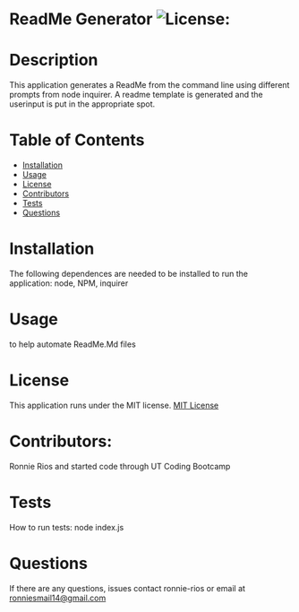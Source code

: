 # ReadMe Generator ![License:](https://img.shields.io/badge/License-MIT-blue.svg)
 
  # Description
  This application generates a ReadMe from the command line using different prompts from node inquirer. A readme template is generated and the userinput is put in the appropriate spot.

  # Table of Contents
  * [Installation](#installation)
  * [Usage](#usage)
  * [License](#License)
  * [Contributors](#contributors)
  * [Tests](#tests)
  * [Questions](#questions)
  
  # Installation
  The following dependences are needed to be installed to run the application: 
  node, NPM, inquirer
  # Usage
  to help automate ReadMe.Md files
  # License
  This application runs under the MIT license.
  [MIT License](https://opensource.org/licenses/MIT)
  # Contributors:
  Ronnie Rios and started code through UT Coding Bootcamp
  # Tests
  How to run tests: node index.js
  # Questions
  If there are any questions, issues contact ronnie-rios or email at ronniesmail14@gmail.com
